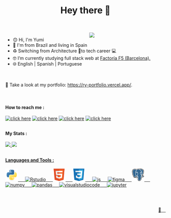 <h1 align="center">
Hey there 👋
</h1>

<p>
  <br></br>
  <img src="https://media.giphy.com/media/rqd9R3yaDy16a8kDC1/giphy.gif" width="240" align='right'/>

- 😊 Hi, I'm Yumi 
- 📍  I'm from Brazil and living in Spain
- ♻️ Switching from Architecture 📐to tech career 💻
- 🤓 I’m currently studying full stack web at <a href="https://factoriaf5.org/">Factoría F5 (Barcelona). </a>
- 🌐 English | Spanish | Portuguese 
</p>

<p><br></br>
  👀 Take a look at my portfolio: <a href="https://ry-portfolio.vercel.app/">https://ry-portfolio.vercel.app/</a>.
</p>


<div>
  <h4>
    <br></br>How to reach me :
  </h4>
  <a href="mailto:rn.yumi@gmail.com"><img src="https://img.shields.io/badge/Gmail-D14836?style=for-the-badge&logo=gmail&logoColor=white" target="_blank" title="click here"></a>
  <a href="https://www.linkedin.com/in/yumi-namie" target="_blank"><img src="https://img.shields.io/badge/LinkedIn-0077B5?style=for-the-badge&logo=linkedin&logoColor=white" title="click here"></a>
  <a href="https://www.instagram.com/renata.yumi/" target="_blank"><img src="https://img.shields.io/badge/Instagram-E4405F?style=for-the-badge&logo=instagram&logoColor=white" title="click here"></a>
  <a href="https://scratch.mit.edu/users/Yumi_Namie/" target="_blank"><img width="83px" src="https://mpng.subpng.com/20180420/jrq/kisspng-scratch-computer-science-logo-computer-programming-5ada13885f58b7.2044957615242412883906.jpg" title="click here"></a>
</div>


##

<div>
  <h4>My Stats :</h4>
  <a href="https://github.com/Yumi-Namie">
  <img height="180em" src="https://readme-stats.clckblog.space/api?username=Yumi-Namie&show_icons=true&theme=dracula&incluede_all_commits=true&count_private=true"/>
  <img height="180em"  src="https://readme-stats.clckblog.space/api/top-langs/?username=Yumi-Namie&layout=compact&langs_count=16&theme=dracula"/>
</div>

  
##
<div>
  <h4>Languages and Tools : </h4>
    <img src="https://raw.githubusercontent.com/devicons/devicon/master/icons/python/python-original.svg" alt="python" width="40" height="40" title="Python"/>
    &emsp;
    <img src="https://cdn.jsdelivr.net/gh/devicons/devicon/icons/rstudio/rstudio-original.svg" alt="Rstudio" width="40" height="40" title="Rstudio"/>
    &emsp;     
    <img src="https://github.com/devicons/devicon/blob/master/icons/html5/html5-original.svg" alt="html" width="40" height="40" title="HTML" />
    &emsp;
    <img src="https://github.com/devicons/devicon/blob/master/icons/css3/css3-original.svg" alt="css" width="40" height="40" title="CSS" />
    &emsp;
    <img src="https://cdn.jsdelivr.net/gh/devicons/devicon/icons/javascript/javascript-original.svg" alt="js" width="40" height="40" title="js"/>
    &emsp;
    <img src="https://cdn.jsdelivr.net/gh/devicons/devicon/icons/figma/figma-original.svg" alt="figma" width="40" height="40" title="Figma" />
    &emsp;
    <img src="https://github.com/devicons/devicon/blob/master/icons/postgresql/postgresql-original.svg" alt="postgresql" width="40" height="40" title="PostGres-SQL" />
    &emsp;
    <img src="https://cdn.jsdelivr.net/gh/devicons/devicon/icons/numpy/numpy-original.svg" alt="numpy" width="40" height="40" title="Numpy" />
    &emsp;
    <img src="https://cdn.jsdelivr.net/gh/devicons/devicon/icons/pandas/pandas-original.svg" alt="pandas" width="40" height="40" title="Pandas"/>
    &emsp;
    <img src="https://cdn.jsdelivr.net/gh/devicons/devicon/icons/visualstudio/visualstudio-plain.svg" alt="visualstudiocode" width="40" height="40" title="Visual Studio Code"/>
    &emsp;
    <img src="https://cdn.jsdelivr.net/gh/devicons/devicon/icons/jupyter/jupyter-original-wordmark.svg" alt="jupyter" width="40" height="40" title="Jupyter notebook" />        
</div>


<br></br>
 <p align='right'>👀&emsp;<img src="https://komarev.com/ghpvc/?username=Yumi-Namie&style=flat-square&color=yellow" alt="" /> </p>
